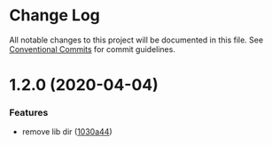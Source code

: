 # Change Log

All notable changes to this project will be documented in this file.
See [Conventional Commits](https://conventionalcommits.org) for commit guidelines.

# 1.2.0 (2020-04-04)

### Features

- remove lib dir ([1030a44](https://github.com/birmanjs/babel-plugins/commit/1030a441d4244c517c3eee1b6b6e4494468cc995))
